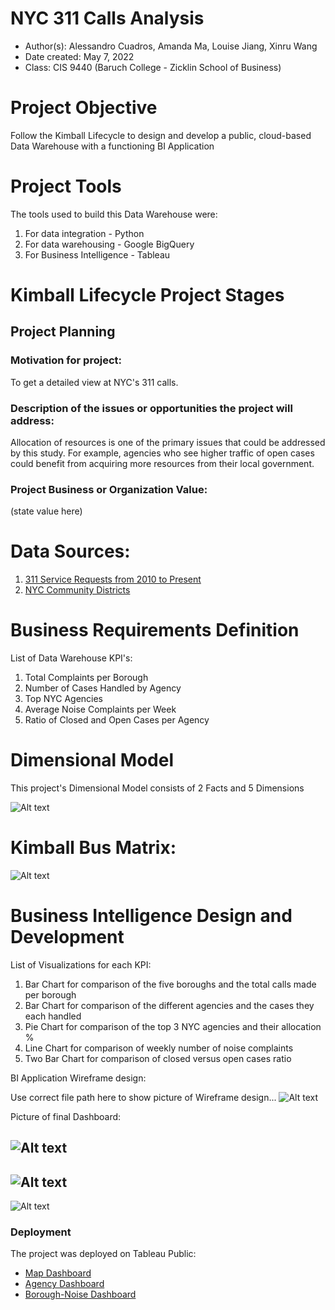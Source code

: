# NYC 311 Calls Analysis
- Author(s): Alessandro Cuadros, Amanda Ma, Louise Jiang, Xinru Wang
- Date created: May 7, 2022
- Class: CIS 9440 (Baruch College - Zicklin School of Business)

# Project Objective 
Follow the Kimball Lifecycle to design and develop a public, cloud-based Data Warehouse with a functioning BI Application

# Project Tools
The tools used to build this Data Warehouse were:
1. For data integration - Python
2. For data warehousing - Google BigQuery
3. For Business Intelligence - Tableau

# Kimball Lifecycle Project Stages

## Project Planning

### Motivation for project:
To get a detailed view at NYC's 311 calls. 

### Description of the issues or opportunities the project will address:
Allocation of resources is one of the primary issues that could be addressed by this study. For example, agencies who see higher traffic of open cases could benefit from acquiring more resources from their local government.

### Project Business or Organization Value:
(state value here)

# Data Sources:
1. [311 Service Requests from 2010 to Present](https://data.cityofnewyork.us/Social-Services/311-Service-Requests-from-2010-to-Present/erm2-nwe9)
2. [NYC Community Districts](https://data.cityofnewyork.us/City-Government/Community-Districts/yfnk-k7r4)

# Business Requirements Definition

List of Data Warehouse KPI's:
1. Total Complaints per Borough
2. Number of Cases Handled by Agency
3. Top NYC Agencies
4. Average Noise Complaints per Week
5. Ratio of Closed and Open Cases per Agency

# Dimensional Model

This project's Dimensional Model consists of 2 Facts and 5 Dimensions

![Alt text](https://raw.githubusercontent.com/alescuad/nyc-311-calls-analysis/main/img/dimension_model.png)

# Kimball Bus Matrix:

![Alt text](https://raw.githubusercontent.com/alescuad/nyc-311-calls-analysis/main/img/kimball_bus_matrix.png)

# Business Intelligence Design and Development

List of Visualizations for each KPI:
1. Bar Chart for comparison of the five boroughs and the total calls made per borough
2. Bar Chart for comparison of the different agencies and the cases they each handled
3. Pie Chart for comparison of the top 3 NYC agencies and their allocation %
4. Line Chart for comparison of weekly number of noise complaints 
5. Two Bar Chart for comparison of closed versus open cases ratio

BI Application Wireframe design:

Use correct file path here to show picture of Wireframe design...
![Alt text](/img/wireframe_design.png)

Picture of final Dashboard:

![Alt text](https://raw.githubusercontent.com/alescuad/nyc-311-calls-analysis/main/img/boro_noise_dashboard.png)
---
![Alt text](https://raw.githubusercontent.com/alescuad/nyc-311-calls-analysis/main/img/agency_dashboard.png)
---
![Alt text](https://raw.githubusercontent.com/alescuad/nyc-311-calls-analysis/main/img/map_dashboard.png)

### Deployment

The project was deployed on Tableau Public:
- [Map Dashboard](https://public.tableau.com/views/CommunityDistrictBreakdown/MapDashboard?:language=en-US&:display_count=n&:origin=viz_share_link)
- [Agency Dashboard](https://public.tableau.com/views/CIS9440-Group9-AgencyDashboardNYC311Calls/AgencyDashboard?:language=en-US&:display_count=n&:origin=viz_share_link)
- [Borough-Noise Dashboard](https://public.tableau.com/views/CIS9440-Group9-Borough-NoiseNYC311Calls/Borough-NoiseDashboard?:language=en-US&:display_count=n&:origin=viz_share_link)

